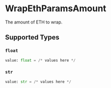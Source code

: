 # WrapEthParamsAmount

The amount of ETH to wrap.


## Supported Types

### `float`

```python
value: float = /* values here */
```

### `str`

```python
value: str = /* values here */
```

